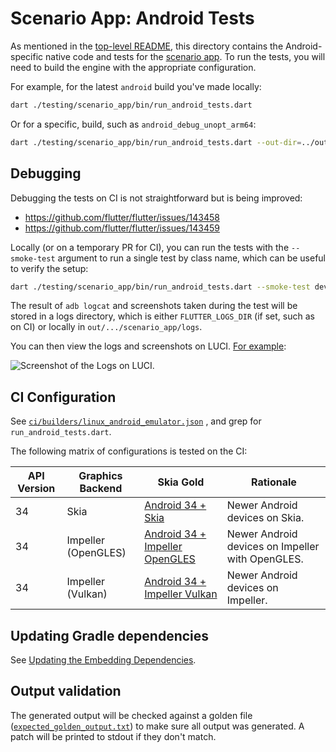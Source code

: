 # Scenario App: Android Tests

As mentioned in the [top-level README](../README.md), this directory contains
the Android-specific native code and tests for the [scenario app](../lib). To
run the tests, you will need to build the engine with the appropriate
configuration.

For example, for the latest `android` build you've made locally:

```sh
dart ./testing/scenario_app/bin/run_android_tests.dart
```

Or for a specific, build, such as `android_debug_unopt_arm64`:

```sh
dart ./testing/scenario_app/bin/run_android_tests.dart --out-dir=../out/android_debug_unopt_arm64
```

## Debugging

Debugging the tests on CI is not straightforward but is being improved:

- <https://github.com/flutter/flutter/issues/143458>
- <https://github.com/flutter/flutter/issues/143459>

Locally (or on a temporary PR for CI), you can run the tests with the
`--smoke-test` argument to run a single test by class name, which can be useful
to verify the setup:

```sh
dart ./testing/scenario_app/bin/run_android_tests.dart --smoke-test dev.flutter.scenarios.EngineLaunchE2ETest
```

The result of `adb logcat` and screenshots taken during the test will be stored
in a logs directory, which is either `FLUTTER_LOGS_DIR` (if set, such as on CI)
or locally in `out/.../scenario_app/logs`.

You can then view the logs and screenshots on LUCI. [For example](https://ci.chromium.org/ui/p/flutter/builders/try/Linux%20Engine%20Drone/2003164/overview):

![Screenshot of the Logs on LUCI](https://github.com/flutter/engine/assets/168174/79dc864c-c18b-4df9-a733-fd55301cc69c).

## CI Configuration

See [`ci/builders/linux_android_emulator.json`](../../../ci/builders/linux_android_emulator.json)
, and grep for `run_android_tests.dart`.

The following matrix of configurations is tested on the CI:

<!-- TODO(matanlurey): Blocked by https://github.com/flutter/flutter/issues/143471.
| 28          | Skia                | [Android 28 + Skia][skia-gold-skia-28]                           | Older Android devices (without `ImageReader`) on Skia.     |
| 28          | Impeller (OpenGLES) | [Android 28 + Impeller OpenGLES][skia-gold-impeller-opengles-28] | Older Android devices (without `ImageReader`) on Impeller. |
[skia-gold-skia-28]: https://flutter-engine-gold.skia.org/search?left_filter=AndroidAPILevel%3D28%26GraphicsBackend%3Dskia&negative=true&positive=true&right_filter=AndroidAPILevel%3D28%26GraphicsBackend%3Dskia
[skia-gold-impeller-opengles-28]: https://flutter-engine-gold.skia.org/search?left_filter=AndroidAPILevel%3D28%26GraphicsBackend%3Dimpeller-opengles&negative=true&positive=true&right_filter=AndroidAPILevel%3D28%26GraphicsBackend%3Dimpeller-opengles
-->

| API Version | Graphics Backend    | Skia Gold                                                        | Rationale                                        |
| ----------- | ------------------- | ---------------------------------------------------------------- | ------------------------------------------------ |
| 34          | Skia                | [Android 34 + Skia][skia-gold-skia-34]                           | Newer Android devices on Skia.                   |
| 34          | Impeller (OpenGLES) | [Android 34 + Impeller OpenGLES][skia-gold-impeller-opengles-34] | Newer Android devices on Impeller with OpenGLES. |
| 34          | Impeller (Vulkan)   | [Android 34 + Impeller Vulkan][skia-gold-impeller-vulkan-34]     | Newer Android devices on Impeller.               |

[skia-gold-skia-34]: https://flutter-engine-gold.skia.org/search?left_filter=AndroidAPILevel%3D34%26GraphicsBackend%3Dskia&negative=true&positive=true&right_filter=AndroidAPILevel%3D34%26GraphicsBackend%3Dskia
[skia-gold-impeller-opengles-34]: https://flutter-engine-gold.skia.org/search?left_filter=AndroidAPILevel%3D34%26GraphicsBackend%3Dimpeller-opengles&negative=true&positive=true&right_filter=AndroidAPILevel%3D34%26GraphicsBackend%3Dimpeller-opengles
[skia-gold-impeller-vulkan-34]: https://flutter-engine-gold.skia.org/search?left_filter=AndroidAPILevel%3D34%26GraphicsBackend%3Dimpeller-vulkan&negative=true&positive=true&right_filter=AndroidAPILevel%3D34%26GraphicsBackend%3Dimpeller-vulkan

## Updating Gradle dependencies

See [Updating the Embedding Dependencies](../../../tools/cipd/android_embedding_bundle/README.md).

## Output validation

The generated output will be checked against a golden file
([`expected_golden_output.txt`](./expected_golden_output.txt)) to make sure all
output was generated. A patch will be printed to stdout if they don't match.
